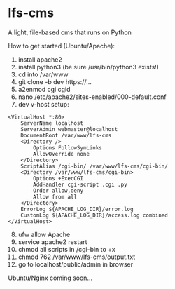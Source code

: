 # lfs-cms
A light, file-based cms that runs on Python

How to get started (Ubuntu/Apache):
1. install apache2
2. install python3 (be sure /usr/bin/python3 exists!)
3. cd into /var/www
4. git clone -b dev https://...
5. a2enmod cgi cgid
6. nano /etc/apache2/sites-enabled/000-default.conf
7. dev v-host setup:
```
<VirtualHost *:80>
    ServerName localhost
    ServerAdmin webmaster@localhost
    DocumentRoot /var/www/lfs-cms
    <Directory />
        Options FollowSymLinks
        AllowOverride none
    </Directory>
    ScriptAlias /cgi-bin/ /var/www/lfs-cms/cgi-bin/
    <Directory /var/www/lfs-cms/cgi-bin>
        Options +ExecCGI
        AddHandler cgi-script .cgi .py
        Order allow,deny
        Allow from all
    </Directory>
    ErrorLog ${APACHE_LOG_DIR}/error.log
    CustomLog ${APACHE_LOG_DIR}/access.log combined
</VirtualHost>
```
8. ufw allow Apache
9. service apache2 restart
10. chmod all scripts in /cgi-bin to +x
11. chmod 762 /var/www/lfs-cms/output.txt
12. go to localhost/public/admin in browser

Ubuntu/Nginx coming soon...

